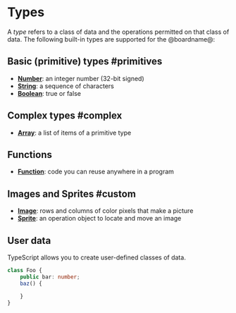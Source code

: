 # Types

A *type* refers to a class of data and the operations permitted on that class of data. 
The following built-in types are supported for the @boardname@:

## Basic (primitive) types #primitives

* **[Number](/types/number)**: an integer number (32-bit signed)
* **[String](/types/string)**: a sequence of characters
* **[Boolean](/types/boolean)**: true or false

## Complex types #complex

* **[Array](/types/array)**: a list of items of a primitive type

## Functions

* **[Function](types/function)**: code you can reuse anywhere in a program 

## Images and Sprites #custom

* **[Image](/types/image)**: rows and columns of color pixels that make a picture
* **[Sprite](/types/sprite)**: an operation object to locate and move an image

## User data

TypeScript allows you to create user-defined classes of data. 

```typescript
class Foo {
    public bar: number;
    baz() {

    }
}
```
